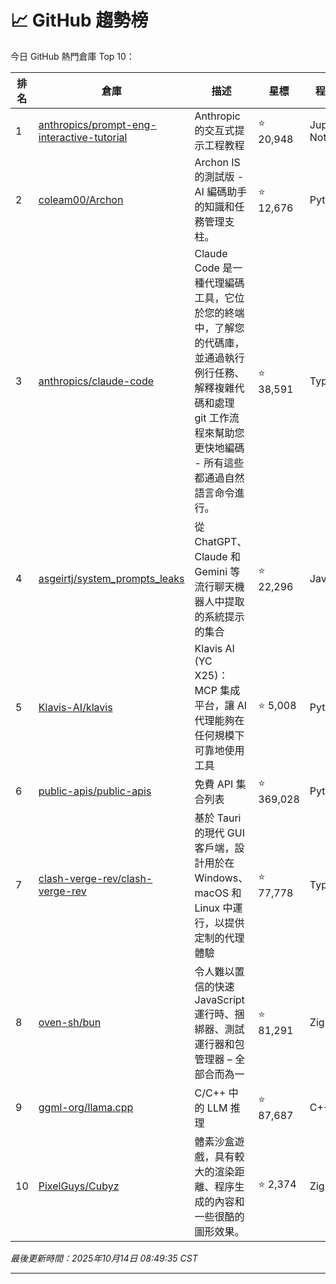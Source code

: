 # 📈 GitHub 趨勢榜

今日 GitHub 熱門倉庫 Top 10：

| 排名 | 倉庫 | 描述 | 星標 | 程式語言 |
|-----|------|------|------|----------|
| 1 | [anthropics/prompt-eng-interactive-tutorial](https://github.com/anthropics/prompt-eng-interactive-tutorial) | Anthropic 的交互式提示工程教程 | ⭐ 20,948 | Jupyter Notebook |
| 2 | [coleam00/Archon](https://github.com/coleam00/Archon) | Archon IS 的測試版 - AI 編碼助手的知識和任務管理支柱。 | ⭐ 12,676 | Python |
| 3 | [anthropics/claude-code](https://github.com/anthropics/claude-code) | Claude Code 是一種代理編碼工具，它位於您的終端中，了解您的代碼庫，並通過執行例行任務、解釋複雜代碼和處理 git 工作流程來幫助您更快地編碼 - 所有這些都通過自然語言命令進行。 | ⭐ 38,591 | TypeScript |
| 4 | [asgeirtj/system_prompts_leaks](https://github.com/asgeirtj/system_prompts_leaks) | 從 ChatGPT、Claude 和 Gemini 等流行聊天機器人中提取的系統提示的集合 | ⭐ 22,296 | JavaScript |
| 5 | [Klavis-AI/klavis](https://github.com/Klavis-AI/klavis) | Klavis AI (YC X25)：MCP 集成平台，讓 AI 代理能夠在任何規模下可靠地使用工具 | ⭐ 5,008 | Python |
| 6 | [public-apis/public-apis](https://github.com/public-apis/public-apis) | 免費 API 集合列表 | ⭐ 369,028 | Python |
| 7 | [clash-verge-rev/clash-verge-rev](https://github.com/clash-verge-rev/clash-verge-rev) | 基於 Tauri 的現代 GUI 客戶端，設計用於在 Windows、macOS 和 Linux 中運行，以提供定制的代理體驗 | ⭐ 77,778 | TypeScript |
| 8 | [oven-sh/bun](https://github.com/oven-sh/bun) | 令人難以置信的快速 JavaScript 運行時、捆綁器、測試運行器和包管理器 – 全部合而為一 | ⭐ 81,291 | Zig |
| 9 | [ggml-org/llama.cpp](https://github.com/ggml-org/llama.cpp) | C/C++ 中的 LLM 推理 | ⭐ 87,687 | C++ |
| 10 | [PixelGuys/Cubyz](https://github.com/PixelGuys/Cubyz) | 體素沙盒遊戲，具有較大的渲染距離、程序生成的內容和一些很酷的圖形效果。 | ⭐ 2,374 | Zig |

*最後更新時間：2025年10月14日 08:49:35 CST*

---
